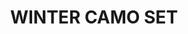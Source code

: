 ---
title: "WINTER CAMO SET "
price: "TBA"
desc: "Bez opisa"
img_path: "/assets/img/A.MIG-7411.jpg"
brand: AMMO
available: true
special_offer: false
soon: false
cat: "Weathering"
subcat: ""
subsubcat: "wet-setovi"
---